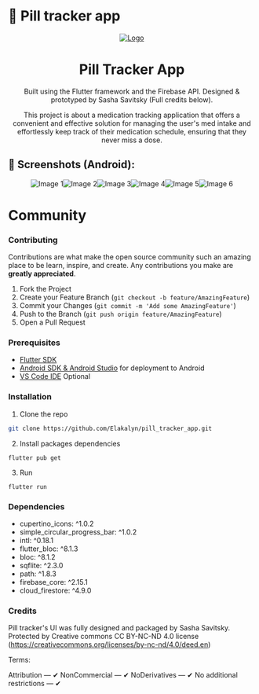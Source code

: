 
# 💊 Pill tracker app

<p align="center">
  <a href="https://github.com/Elakalyn/pill_tracker_app">
    <img src="https://media.discordapp.net/attachments/673875945198714920/1146771355145084969/pill.png" alt="Logo">
  </a>

  <h1 align="center">Pill Tracker App</h1>
  
  <p align="center">Built using the Flutter framework and the Firebase API. Designed & prototyped by Sasha Savitsky (Full credits below).</p>

</p>

<p align="center"> This project is about a medication tracking application that offers a convenient and effective solution for managing the user's med intake and effortlessly keep track of their medication schedule, ensuring that they never miss a dose.</p>


## 📱 Screenshots (Android):

<div style="display: flex; justify-content: center;">
  <img src="https://media.discordapp.net/attachments/673875945198714920/1132021543497629796/image.png?width=281&height=609" alt="Image 1">
  <img src="https://media.discordapp.net/attachments/673875945198714920/1132021622979690636/image.png?width=279&height=610" alt="Image 2">
  <img src="https://media.discordapp.net/attachments/673875945198714920/1132021658388013128/image.png?width=273&height=609" alt="Image 3">
  <img src="https://media.discordapp.net/attachments/673875945198714920/1132021840118829196/image.png?width=281&height=609" alt="Image 4">
  <img src="https://media.discordapp.net/attachments/673875945198714920/1132021974487552112/image.png?width=254&height=610" alt="Image 5">
  <img src="https://media.discordapp.net/attachments/673875945198714920/1132022141739602030/image.png?width=281&height=609" alt="Image 6">
</div>

# Community

### Contributing

Contributions are what make the open source community such an amazing place to be learn, inspire, and create. Any contributions you make are **greatly appreciated**.

1. Fork the Project
2. Create your Feature Branch (`git checkout -b feature/AmazingFeature`)
3. Commit your Changes (`git commit -m 'Add some AmazingFeature'`)
4. Push to the Branch (`git push origin feature/AmazingFeature`)
5. Open a Pull Request

### Prerequisites

- [Flutter SDK](https://flutter.dev)
- [Android SDK & Android Studio](https://developer.android.com/studio) for deployment to Android
- [VS Code IDE](https://code.visualstudio.com/) Optional


### Installation

1. Clone the repo

```sh
git clone https://github.com/Elakalyn/pill_tracker_app.git
```

2. Install packages dependencies

```
flutter pub get
```

3. Run

```
flutter run
```


### Dependencies

- cupertino_icons: ^1.0.2
- simple_circular_progress_bar: ^1.0.2
- intl: ^0.18.1
- flutter_bloc: ^8.1.3
- bloc: ^8.1.2
- sqflite: ^2.3.0
- path: ^1.8.3
- firebase_core: ^2.15.1
- cloud_firestore: ^4.9.0


### Credits

Pill tracker's UI was fully designed and packaged by Sasha Savitsky. Protected by Creative commons CC BY-NC-ND 4.0 license (https://creativecommons.org/licenses/by-nc-nd/4.0/deed.en)

Terms:

Attribution — ✔
NonCommercial — ✔
NoDerivatives — ✔
No additional restrictions — ✔

 


